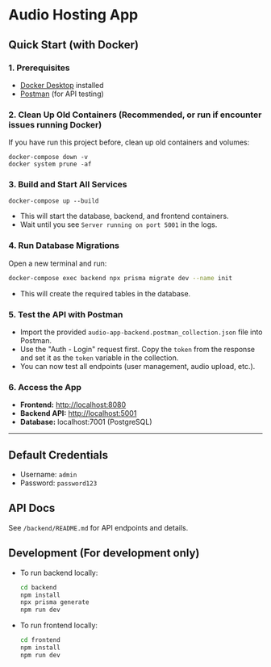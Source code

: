 # Audio Hosting App

## Quick Start (with Docker)

### 1. Prerequisites

- [Docker Desktop](https://www.docker.com/products/docker-desktop/) installed
- [Postman](https://www.postman.com/downloads/) (for API testing)

### 2. Clean Up Old Containers (Recommended, or run if encounter issues running Docker)

If you have run this project before, clean up old containers and volumes:

```
docker-compose down -v
docker system prune -af
```

### 3. Build and Start All Services

```
docker-compose up --build
```

- This will start the database, backend, and frontend containers.
- Wait until you see `Server running on port 5001` in the logs.

### 4. Run Database Migrations

Open a new terminal and run:

```bash
docker-compose exec backend npx prisma migrate dev --name init
```

- This will create the required tables in the database.

### 5. Test the API with Postman

- Import the provided `audio-app-backend.postman_collection.json` file into Postman.
- Use the "Auth - Login" request first. Copy the `token` from the response and set it as the `token` variable in the collection.
- You can now test all endpoints (user management, audio upload, etc.).

### 6. Access the App

- **Frontend:** [http://localhost:8080](http://localhost:8080)
- **Backend API:** [http://localhost:5001](http://localhost:5001)
- **Database:** localhost:7001 (PostgreSQL)

---

## Default Credentials

- Username: `admin`
- Password: `password123`

## API Docs

See `/backend/README.md` for API endpoints and details.

## Development (For development only)

- To run backend locally:
  ```bash
  cd backend
  npm install
  npx prisma generate
  npm run dev
  ```
- To run frontend locally:
  ```bash
  cd frontend
  npm install
  npm run dev
  ```
